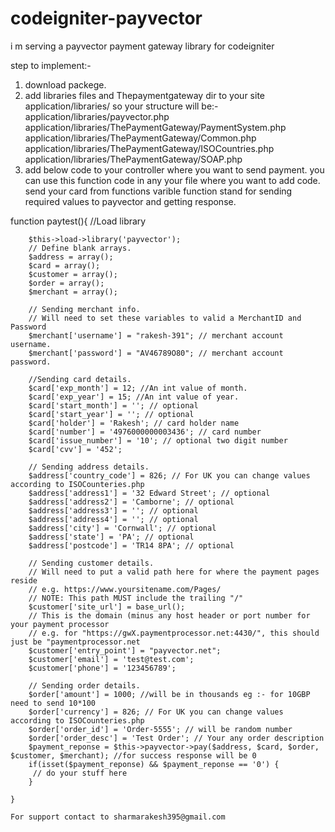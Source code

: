 codeigniter-payvector
=====================

i m serving a payvector payment gateway library for codeigniter

step to implement:-

1. download packege.
2. add libraries files and Thepaymentgateway dir  to your site application/libraries/
   so your structure will be:-
   application/libraries/payvector.php
   application/libraries/ThePaymentGateway/PaymentSystem.php
   application/libraries/ThePaymentGateway/Common.php
   application/libraries/ThePaymentGateway/ISOCountries.php
   application/libraries/ThePaymentGateway/SOAP.php
3. add below code to your controller where you want to send payment. you can use this function code in any your file 
where you want to add code. send your card from functions varible
function stand for sending required values to payvector and getting response.

function paytest(){
		//Load library
		
		$this->load->library('payvector');
		// Define blank arrays.
		$address = array();
		$card = array();
		$customer = array();
		$order = array();
		$merchant = array();
		
		// Sending merchant info.
		// Will need to set these variables to valid a MerchantID and Password
		$merchant['username'] = "rakesh-391"; // merchant account username.
		$merchant['password'] = "AV46789O80"; // merchant account password.
		
		//Sending card details.
		$card['exp_month'] = 12; //An int value of month.
		$card['exp_year'] = 15; //An int value of year.
		$card['start_month'] = ''; // optional
		$card['start_year'] = ''; // optional
		$card['holder'] = 'Rakesh'; // card holder name
		$card['number'] = '4976000000003436'; // card number
		$card['issue_number'] = '10'; // optional two digit number
		$card['cvv'] = '452';
		
		// Sending address details.
		$address['country_code'] = 826; // For UK you can change values according to ISOCounteries.php
		$address['address1'] = '32 Edward Street'; // optional
		$address['address2'] = 'Camborne'; // optional
		$address['address3'] = ''; // optional
		$address['address4'] = ''; // optional
		$address['city'] = 'Cornwall'; // optional
		$address['state'] = 'PA'; // optional
		$address['postcode'] = 'TR14 8PA'; // optional
		
		// Sending customer details.
		// Will need to put a valid path here for where the payment pages reside 
	    // e.g. https://www.yoursitename.com/Pages/ 
	    // NOTE: This path MUST include the trailing "/" 
		$customer['site_url'] = base_url(); 
		// This is the domain (minus any host header or port number for your payment processor
	    // e.g. for "https://gwX.paymentprocessor.net:4430/", this should just be "paymentprocessor.net
		$customer['entry_point'] = "payvector.net";
		$customer['email'] = 'test@test.com'; 
		$customer['phone'] = '123456789'; 
		
		// Sending order details.
		$order['amount'] = 1000; //will be in thousands eg :- for 10GBP need to send 10*100 
		$order['currency'] = 826; // For UK you can change values according to ISOCounteries.php
		$order['order_id'] = 'Order-5555'; // will be random number
		$order['order_desc'] = 'Test Order'; // Your any order description 
		$payment_reponse = $this->payvector->pay($address, $card, $order, $customer, $merchant); //for success response will be 0
		if(isset($payment_reponse) && $payment_reponse == '0') {
		 // do your stuff here
		}
		
	}
	
	For support contact to sharmarakesh395@gmail.com
